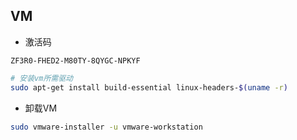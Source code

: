 <!--
 * @Description: 
 * @Version: 1.0
 * @Author: DaLao
 * @Email: dalao_li@163.com
 * @Date: 2021-10-06 15:41:41
 * @LastEditors: DaLao
 * @LastEditTime: 2021-10-06 15:41:56
-->

## VM

- 激活码

`ZF3R0-FHED2-M80TY-8QYGC-NPKYF`

```sh
# 安装vm所需驱动
sudo apt-get install build-essential linux-headers-$(uname -r)
```
- 卸载VM

```sh
sudo vmware-installer -u vmware-workstation
```